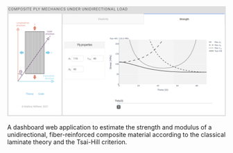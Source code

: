![composite_mechanics](https://github.com/MalloryWittwer/composite_mechanics/blob/main/assets/screenshot.png?raw=true)

A dashboard web application to estimate the strength and modulus of a unidirectional, fiber-reinforced composite material according to the classical laminate theory and the Tsai-Hill criterion.
